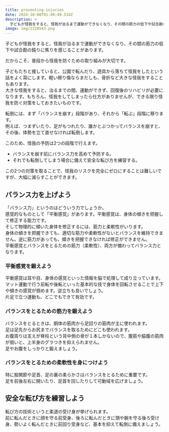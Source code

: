 ```yaml
---
title: preventing-injuries
date: 2024-10-08T01:49:49.534Z
description: >
  子どもが怪我をすると、怪我が治るまで運動ができなくなり、その間の筋力の低下や試合勘の鈍りに焦りを感じることがあります。だからこそ、普段から怪我を防ぐための取り組みが大切です。
image: img/2228543.png
---
```

子どもが怪我をすると、怪我が治るまで運動ができなくなり、その間の筋力の低下や試合勘の鈍りに焦りを感じることがあります。

だからこそ、普段から怪我を防ぐための取り組みが大切です。

子どもたちと接していると、公園で転んだり、遊具から落ちて怪我をしたという話をよく耳にします。軽い擦り傷ならまだしも、骨折など大きな怪我をすることもあります。\
大きな怪我をすると、治るまでの間、運動ができず、回復後のリハビリが必要になります。もちろん、怪我をしてしまったら仕方がありませんが、できる限り怪我を防ぐ対策をしておきたいものです。

転倒には、まず「バランスを崩す」段階があり、それから「転ぶ」段階に移ります。\
例えば、つまずいたり、足がもつれたり、誰かとぶつかってバランスを崩すと、その後、体勢を立て直せなければ転倒します。

このため、怪我の予防は2つの段階で行えます。

* バランスを崩す前にバランス力を高めて予防する。
* それでも転倒してしまう場合に備えて安全な転び方を練習する。

この2つの対策を取ることで、怪我のリスクを完全にゼロにすることは難しいですが、大幅に減らすことができます。

## バランス力を上げよう

「バランス力」というのはどういう力でしょうか。\
感覚的なものとして「平衡感覚」があります。平衡感覚は、身体の傾きを把握して修正する能力です。\
そして物理的に傾いた身体を修正するには、筋力と柔軟性がいります。\
身体の傾きを把握できても、適切な筋力や柔軟性がないとバランスを維持できません。逆に筋力があっても、傾きを把握できなければ修正ができません。\
平衡感覚とバランスをとるための筋力（柔軟性）、両方が備わってバランス力となります。

### 平衡感覚を鍛えよう

平衡感覚は耳や目、身体の感覚といった情報を脳で処理して成り立っています。\
マット運動で行う前転や後転といった基本的な技で身体を回転させることで上下や傾きの感覚が掴めます。逆立ちも良いでしょう。\
片足で立つ運動も、どこでもできて有効です。

### バランスをとるための筋力を鍛えよう

バランスをとるときは、胴体の筋肉から足回りの筋肉が主に使われます。\
足は足先からお尻までバランスを取るためにどこも使われます。\
お腹周りは支えが脊柱という背中側の骨が１本しかないので、腹筋や脇腹の筋肉が弱いと、上半身のグラつきを抑えられません。\
足やお腹をしっかりと鍛えましょう。

### バランスをとるための柔軟性を身につけよう

特に股関節や足首、足の裏の柔らかさはバランスをとるために重要です。\
足を前後左右に開いたり、足首を回したりして可動域を広げましょう。

## 安全な転び方を練習しよう

転び方の技術というと柔道の受け身が挙げられます。\
前に転んだときに顔を守る前受身、後ろに転んだときに頭や腕を守る後ろ受け身、勢いよく転んだときに前回り受身など、基本を抑えて転倒に備えましょう。